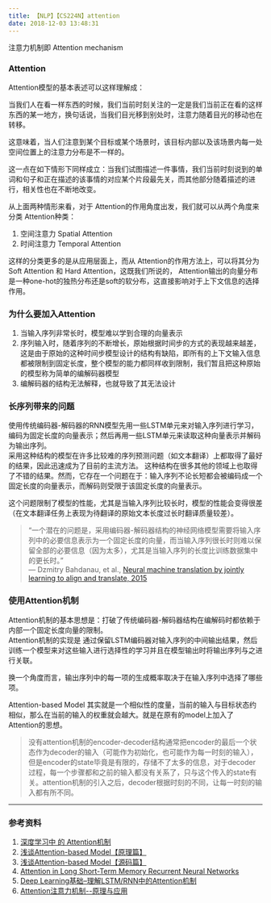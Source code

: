 ```yaml
---
title: 【NLP】【CS224N】attention
date: 2018-12-03 13:48:31
---
```



注意力机制即 Attention mechanism  

### Attention
Attention模型的基本表述可以这样理解成：  

当我们人在看一样东西的时候，我们当前时刻关注的一定是我们当前正在看的这样东西的某一地方，换句话说，当我们目光移到别处时，注意力随着目光的移动也在转移。   

这意味着，当人们注意到某个目标或某个场景时，该目标内部以及该场景内每一处空间位置上的注意力分布是不一样的。   

这一点在如下情形下同样成立：当我们试图描述一件事情，我们当前时刻说到的单词和句子和正在描述的该事情的对应某个片段最先关，而其他部分随着描述的进行，相关性也在不断地改变。  

从上面两种情形来看，对于 Attention的作用角度出发，我们就可以从两个角度来分类 Attention种类：   

1. 空间注意力 Spatial Attention   
2. 时间注意力 Temporal Attention   

这样的分类更多的是从应用层面上，而从 Attention的作用方法上，可以将其分为 Soft Attention 和 Hard Attention，这既我们所说的， Attention输出的向量分布是一种one-hot的独热分布还是soft的软分布，这直接影响对于上下文信息的选择作用。  

### 为什么要加入Attention
1. 当输入序列非常长时，模型难以学到合理的向量表示
2. 序列输入时，随着序列的不断增长，原始根据时间步的方式的表现越来越差，这是由于原始的这种时间步模型设计的结构有缺陷，即所有的上下文输入信息都被限制到固定长度，整个模型的能力都同样收到限制，我们暂且把这种原始的模型称为简单的编解码器模型
3. 编解码器的结构无法解释，也就导致了其无法设计

### 长序列带来的问题
使用传统编码器-解码器的RNN模型先用一些LSTM单元来对输入序列进行学习，编码为固定长度的向量表示；然后再用一些LSTM单元来读取这种向量表示并解码为输出序列。   
采用这种结构的模型在许多比较难的序列预测问题（如文本翻译）上都取得了最好的结果，因此迅速成为了目前的主流方法。
这种结构在很多其他的领域上也取得了不错的结果。然而，它存在一个问题在于：输入序列不论长短都会被编码成一个固定长度的向量表示，而解码则受限于该固定长度的向量表示。  

这个问题限制了模型的性能，尤其是当输入序列比较长时，模型的性能会变得很差（在文本翻译任务上表现为待翻译的原始文本长度过长时翻译质量较差）。  

>“一个潜在的问题是，采用编码器-解码器结构的神经网络模型需要将输入序列中的必要信息表示为一个固定长度的向量，而当输入序列很长时则难以保留全部的必要信息（因为太多），尤其是当输入序列的长度比训练数据集中的更长时。”  
— Dzmitry Bahdanau, et al., [Neural machine translation by jointly learning to align and translate, 2015  ](https://arxiv.org/abs/1409.0473)  

### 使用Attention机制
Attention机制的基本思想是：打破了传统编码器-解码器结构在编解码时都依赖于内部一个固定长度向量的限制。  
Attention机制的实现是 通过保留LSTM编码器对输入序列的中间输出结果，然后训练一个模型来对这些输入进行选择性的学习并且在模型输出时将输出序列与之进行关联。  

换一个角度而言，输出序列中的每一项的生成概率取决于在输入序列中选择了哪些项。  

Attention-based Model 其实就是一个相似性的度量，当前的输入与目标状态约相似，那么在当前的输入的权重就会越大。就是在原有的model上加入了Attention的思想。  

>没有attention机制的encoder-decoder结构通常把encoder的最后一个状态作为decoder的输入（可能作为初始化，也可能作为每一时刻的输入），但是encoder的state毕竟是有限的，存储不了太多的信息，对于decoder过程，每一个步骤都和之前的输入都没有关系了，只与这个传入的state有关。attention机制的引入之后，decoder根据时刻的不同，让每一时刻的输入都有所不同。




---
### 参考资料
1. [深度学习中 的 Attention机制](https://blog.csdn.net/guohao_zhang/article/details/79540014)
2. [浅谈Attention-based Model【原理篇】](https://blog.csdn.net/wuzqchom/article/details/75792501)
3. [浅谈Attention-based Model【源码篇】](https://blog.csdn.net/wuzqChom/article/details/77918780)
4. [Attention in Long Short-Term Memory Recurrent Neural Networks ](https://machinelearningmastery.com/attention-long-short-term-memory-recurrent-neural-networks/)
5. [Deep Learning基础–理解LSTM/RNN中的Attention机制 ](https://www.cnblogs.com/shixiangwan/p/7573589.html)
6. [Attention注意力机制--原理与应用](https://blog.csdn.net/joshuaxx316/article/details/70665388)

